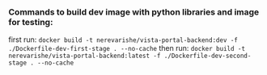 ### Commands to build dev image with python libraries and image for testing:
first run:
`docker build -t nerevarishe/vista-portal-backend:dev -f ./Dockerfile-dev-first-stage . --no-cache`
then run:
`docker build -t nerevarishe/vista-portal-backend:latest -f ./Dockerfile-dev-second-stage . --no-cache`